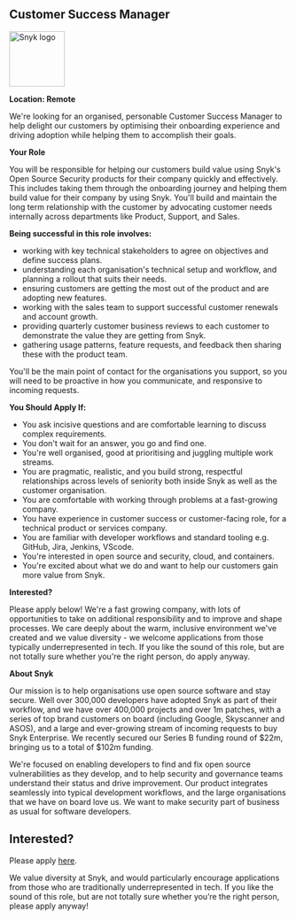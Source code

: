 Customer Success Manager
---

<img src="https://res.cloudinary.com/snyk/image/upload/v1537345894/press-kit/brand/logo-black.png" width="100" alt="Snyk logo" />

<p><strong>Location: Remote</strong></p>
<p>We're looking for an organised, personable Customer Success Manager to help delight our customers by optimising their onboarding experience and driving adoption while helping them to accomplish their goals.&nbsp;</p>
<p><strong>Your Role</strong></p>
<p>You will be responsible for helping our customers build value using Snyk's Open Source Security products for their company quickly and effectively. This includes taking them through the onboarding journey and helping them build value for their company by using Snyk. You'll build and maintain the long term relationship with the customer by advocating customer needs internally across departments like Product, Support, and Sales.&nbsp;</p>
<p><strong>Being successful in this role involves:</strong></p>
<ul>
<li>working with key technical stakeholders to agree on objectives and define success plans.&nbsp;</li>
<li>understanding each organisation's technical setup and workflow, and planning a rollout that suits their needs.</li>
<li>ensuring customers are getting the most out of the product and are adopting new features.&nbsp;</li>
<li>working with the sales team to support successful customer renewals and account growth.&nbsp;</li>
<li>providing quarterly customer business reviews to each customer to demonstrate the value they are getting from Snyk.</li>
<li>gathering usage patterns, feature requests, and feedback then sharing these with the product team.&nbsp;</li>
</ul>
<p>You'll be the main point of contact for the organisations you support, so you will need to be proactive in how you communicate, and responsive to incoming requests.&nbsp;</p>
<p><strong>You Should Apply If:&nbsp;</strong></p>
<ul>
<li>You ask incisive questions and are comfortable learning to discuss complex requirements.&nbsp;</li>
<li>You don't wait for an answer, you go and find one.&nbsp;</li>
<li>You're well organised, good at prioritising and juggling multiple work streams.&nbsp;</li>
<li>You are pragmatic, realistic, and you build strong, respectful relationships across levels of seniority both inside Snyk as well as the customer organisation.&nbsp;</li>
<li>You are comfortable with working through problems at a fast-growing company.&nbsp;</li>
<li>You have experience in customer success or customer-facing role, for a technical product or services company.&nbsp;</li>
<li>You are familiar with developer workflows and standard tooling e.g. GitHub, Jira, Jenkins, VScode.&nbsp;</li>
<li>You're interested in open source and security, cloud, and containers.&nbsp;</li>
<li>You're excited about what we do and want to help our customers gain more value from Snyk.&nbsp;</li>
</ul>
<p><strong>Interested?</strong></p>
<p>Please apply below! We're a fast growing company, with lots of opportunities to take on additional responsibility and to improve and shape processes. We care deeply about the warm, inclusive environment we've created and we value diversity - we welcome applications from those typically underrepresented in tech. If you like the sound of this role, but are not totally sure whether you're the right person, do apply anyway.</p>
<p><strong>About Snyk</strong></p>
<p>Our mission is to help organisations use open source software and stay secure. Well over 300,000 developers have adopted Snyk as part of their workflow, and we have over 400,000 projects and over 1m patches, with a series of top brand customers on board (including Google, Skyscanner and ASOS), and a large and ever-growing stream of incoming requests to buy Snyk Enterprise. We recently secured our Series B funding round of $22m, bringing us to a total of $102m funding.&nbsp;</p>
<p>We're focused on enabling developers to find and fix open source vulnerabilities as they develop, and to help security and governance teams understand their status and drive improvement. Our product integrates seamlessly into typical development workflows, and the large organisations that we have on board love us. We want to make security part of business as usual for software developers.</p>

Interested?
---

Please apply [here](https://boards.greenhouse.io/snyk/jobs/4353398002#app).

We value diversity at Snyk, and would particularly encourage applications from those who are traditionally underrepresented in tech.
If you like the sound of this role, but are not totally sure whether you’re the right person, please apply anyway!
